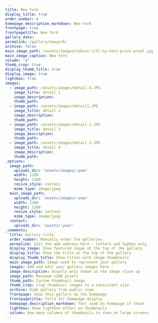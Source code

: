```yaml
---
title: New York
display_title: true
order_number: 6
homepage_description_markdown: New York
frontpage: true
frontpagetitle: New York
gallery_date:
permalink: /gallery/newyork/
archive: false
main_image_path: /assets/images/tobias-till-ny-test-print-proof.jpg
main_image_caption: New York
column: '4'
thumb_crop: true
display_thumb_title: true
display_image: true
lightbox: true
images:
  - image_path: /assets/images/detail-4.JPG
    image_title: detail 1
    image_description:
    thumb_path:
  - image_path: /assets/images/detail1.JPG
    image_title: detail 2
    image_description:
    thumb_path:
  - image_path: /assets/images/detail-2.JPG
    image_title: detail 3
    image_description:
    thumb_path:
  - image_path: /assets/images/detail-3.JPG
    image_title: detail 4
    image_description:
    thumb_path:
_options:
  image_path:
    uploads_dir: 'assets/images/:year'
    width: 1200
    height: 1200
    resize_style: contain
    mime_type: image/jpeg
  main_image_path:
    uploads_dir: 'assets/images/:year'
    width: 1200
    height: 1200
    resize_style: contain
    mime_type: image/jpeg
  content:
    uploads_dir: 'assets/:year'
_comments:
  title: Gallery title
  order_number: Manually order the galleries
  permalink: Edit the web address here - letters and hyphen only
  display_image: Show featured image at the top of the gallery
  display_title: Show the title at the top of the gallery
  display_thumb_title: Show titles with image thumbnails
  main_image_path: Image used to represent your gallery
  images: Add and edit your gallery images here
  image_description: Usually only shown in the image close up
  image_path: Maximum 1200 pixels
  thumb_path: Custom thumbnail image
  thumb_crop: Crop thumbnail images to a consistent size
  archive: Hide gallery from public view
  frontpage: Show this gallery on the homepage
  frontpagetitle: Title for homepage display
  homepage_description_markdown: Text used on homepage if shown
  lightbox: Show lightbox effect on thumbnails
  column: How many columns of thumbnails to show on large screens
---
```


